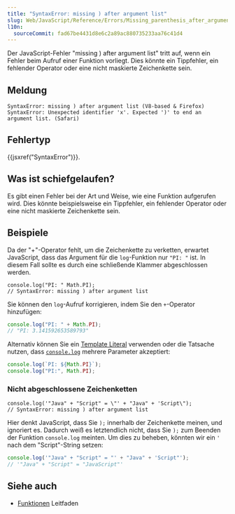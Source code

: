 ```yaml
---
title: "SyntaxError: missing ) after argument list"
slug: Web/JavaScript/Reference/Errors/Missing_parenthesis_after_argument_list
l10n:
  sourceCommit: fad67be4431d8e6c2a89ac880735233aa76c41d4
---
```


Der JavaScript-Fehler "missing ) after argument list" tritt auf, wenn ein Fehler beim Aufruf einer Funktion vorliegt. Dies könnte ein Tippfehler, ein fehlender Operator oder eine nicht maskierte Zeichenkette sein.

## Meldung

```plain
SyntaxError: missing ) after argument list (V8-based & Firefox)
SyntaxError: Unexpected identifier 'x'. Expected ')' to end an argument list. (Safari)
```

## Fehlertyp

{{jsxref("SyntaxError")}}.

## Was ist schiefgelaufen?

Es gibt einen Fehler bei der Art und Weise, wie eine Funktion aufgerufen wird. Dies könnte beispielsweise ein Tippfehler, ein fehlender Operator oder eine nicht maskierte Zeichenkette sein.

## Beispiele

Da der "+"-Operator fehlt, um die Zeichenkette zu verketten, erwartet JavaScript, dass das Argument für die `log`-Funktion nur `"PI: "` ist. In diesem Fall sollte es durch eine schließende Klammer abgeschlossen werden.

```js-nolint example-bad
console.log("PI: " Math.PI);
// SyntaxError: missing ) after argument list
```

Sie können den `log`-Aufruf korrigieren, indem Sie den `+`-Operator hinzufügen:

```js example-good
console.log("PI: " + Math.PI);
// "PI: 3.141592653589793"
```

Alternativ können Sie ein [Template Literal](/de/docs/Web/JavaScript/Reference/Template_literals) verwenden oder die Tatsache nutzen, dass [`console.log`](/de/docs/Web/API/console/log_static) mehrere Parameter akzeptiert:

```js example-good
console.log(`PI: ${Math.PI}`);
console.log("PI:", Math.PI);
```

### Nicht abgeschlossene Zeichenketten

```js-nolint example-bad
console.log('"Java" + "Script" = \"' + "Java" + 'Script\");
// SyntaxError: missing ) after argument list
```

Hier denkt JavaScript, dass Sie `);` innerhalb der Zeichenkette meinen, und ignoriert es. Dadurch weiß es letztendlich nicht, dass Sie `);` zum Beenden der Funktion `console.log` meinten. Um dies zu beheben, könnten wir ein `'` nach dem "Script"-String setzen:

```js example-good
console.log('"Java" + "Script" = "' + "Java" + 'Script"');
// '"Java" + "Script" = "JavaScript"'
```

## Siehe auch

- [Funktionen](/de/docs/Web/JavaScript/Guide/Functions) Leitfaden
